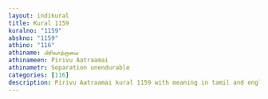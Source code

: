 ```yaml
---
layout: indikural
title: Kural 1159
kuralno: "1159"
abskno: "1159"
athino: "116"
athiname: பிரிவாற்றாமை
athinameen: Pirivu Aatraamai
athinametr: Separation unendurable
categories: [116]
description: Pirivu Aatraamai kural 1159 with meaning in tamil and english 
---
```


